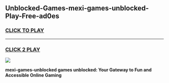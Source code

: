 
## Unblocked-Games-mexi-games-unblocked-Play-Free-ad0es
<h3>
<a href="https://premium76.site?title=mexi-games-unblocked&ref=18A1">CLICK TO PLAY</a></h3>
<hr>

<h3>
<a href="https://premium76.site?title=mexi-games-unblocked&ref=18A1">CLICK 2 PLAY</a>
  
</h3>

<a href="https://premium76.site?title=mexi-games-unblocked&ref=18A1"><img src="https://clearcache.store/games.png"></a>


**mexi-games-unblocked games unblocked: Your Gateway to Fun and Accessible Online Gaming**
